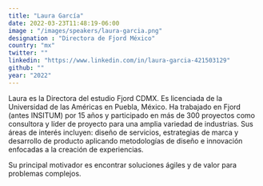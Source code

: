 ```yaml
---
title: "Laura García"
date: 2022-03-23T11:48:19-06:00
image : "/images/speakers/laura-garcia.png"
designation : "Directora de Fjord México"
country: "mx"
twitter: ""
linkedin: "https://www.linkedin.com/in/laura-garcia-421503129"
github: ""
year: "2022"
---
```


Laura es la Directora del estudio Fjord CDMX. Es licenciada de la Universidad de las Américas en Puebla, México. 
Ha trabajado en Fjord (antes INSITUM) por 15 años y participado en más de 300 proyectos como consultora y líder de proyecto para una amplia variedad de industrias. 
Sus áreas de interés incluyen: diseño de servicios, estrategias de marca y desarrollo de producto aplicando metodologías de diseño e innovación enfocadas a la creación de experiencias. 

Su principal motivador es encontrar soluciones ágiles y de valor para problemas complejos.

